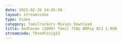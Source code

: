 ```yaml
---
date: 2022-02-26 14:45:58
layout: streamvideo
type: Video
category: Tamilrockers Movies Download
title: Aadhavan (2009) Tamil 720p BDRip AC3 1.9GB
streamcode: f9xmdh1njg15
---
```

